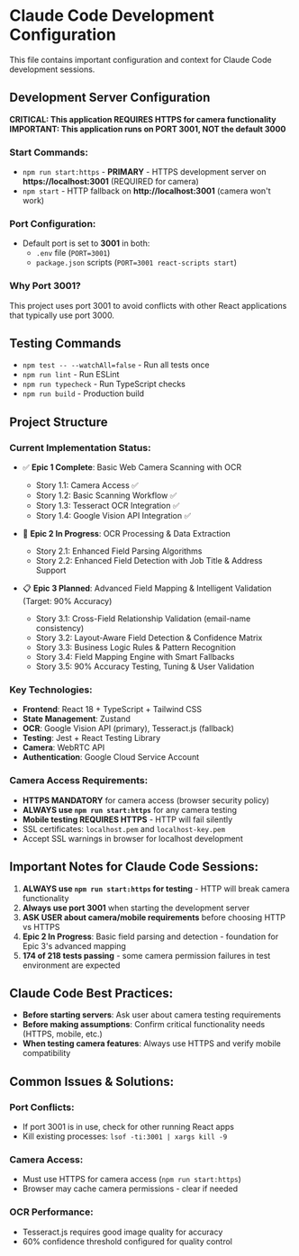 # Claude Code Development Configuration

This file contains important configuration and context for Claude Code development sessions.

## Development Server Configuration

**CRITICAL: This application REQUIRES HTTPS for camera functionality**
**IMPORTANT: This application runs on PORT 3001, NOT the default 3000**

### Start Commands:
- `npm run start:https` - **PRIMARY** - HTTPS development server on **https://localhost:3001** (REQUIRED for camera)
- `npm start` - HTTP fallback on **http://localhost:3001** (camera won't work)

### Port Configuration:
- Default port is set to **3001** in both:
  - `.env` file (`PORT=3001`)
  - `package.json` scripts (`PORT=3001 react-scripts start`)

### Why Port 3001?
This project uses port 3001 to avoid conflicts with other React applications that typically use port 3000.

## Testing Commands

- `npm test -- --watchAll=false` - Run all tests once
- `npm run lint` - Run ESLint
- `npm run typecheck` - Run TypeScript checks
- `npm run build` - Production build

## Project Structure

### Current Implementation Status:
- ✅ **Epic 1 Complete**: Basic Web Camera Scanning with OCR
  - Story 1.1: Camera Access ✅
  - Story 1.2: Basic Scanning Workflow ✅ 
  - Story 1.3: Tesseract OCR Integration ✅
  - Story 1.4: Google Vision API Integration ✅

- 🔄 **Epic 2 In Progress**: OCR Processing & Data Extraction
  - Story 2.1: Enhanced Field Parsing Algorithms
  - Story 2.2: Enhanced Field Detection with Job Title & Address Support

- 📋 **Epic 3 Planned**: Advanced Field Mapping & Intelligent Validation (Target: 90% Accuracy)
  - Story 3.1: Cross-Field Relationship Validation (email-name consistency)
  - Story 3.2: Layout-Aware Field Detection & Confidence Matrix
  - Story 3.3: Business Logic Rules & Pattern Recognition
  - Story 3.4: Field Mapping Engine with Smart Fallbacks
  - Story 3.5: 90% Accuracy Testing, Tuning & User Validation

### Key Technologies:
- **Frontend**: React 18 + TypeScript + Tailwind CSS
- **State Management**: Zustand
- **OCR**: Google Vision API (primary), Tesseract.js (fallback)
- **Testing**: Jest + React Testing Library
- **Camera**: WebRTC API
- **Authentication**: Google Cloud Service Account

### Camera Access Requirements:
- **HTTPS MANDATORY** for camera access (browser security policy)
- **ALWAYS use `npm run start:https`** for any camera testing
- **Mobile testing REQUIRES HTTPS** - HTTP will fail silently
- SSL certificates: `localhost.pem` and `localhost-key.pem`
- Accept SSL warnings in browser for localhost development

## Important Notes for Claude Code Sessions:

1. **ALWAYS use `npm run start:https` for testing** - HTTP will break camera functionality
2. **Always use port 3001** when starting the development server  
3. **ASK USER about camera/mobile requirements** before choosing HTTP vs HTTPS
4. **Epic 2 In Progress**: Basic field parsing and detection - foundation for Epic 3's advanced mapping
5. **174 of 218 tests passing** - some camera permission failures in test environment are expected

## Claude Code Best Practices:
- **Before starting servers**: Ask user about camera testing requirements
- **Before making assumptions**: Confirm critical functionality needs (HTTPS, mobile, etc.)
- **When testing camera features**: Always use HTTPS and verify mobile compatibility

## Common Issues & Solutions:

### Port Conflicts:
- If port 3001 is in use, check for other running React apps
- Kill existing processes: `lsof -ti:3001 | xargs kill -9`

### Camera Access:
- Must use HTTPS for camera access (`npm run start:https`)
- Browser may cache camera permissions - clear if needed

### OCR Performance:
- Tesseract.js requires good image quality for accuracy
- 60% confidence threshold configured for quality control
